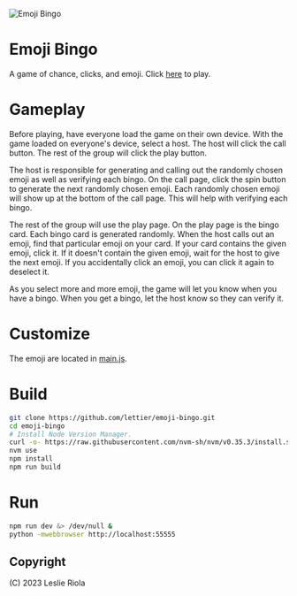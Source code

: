![Emoji Bingo](https://i.imgur.com/wTLNrkk.gif)

# Emoji Bingo

A game of chance, clicks, and emoji.
Click [here](https://lettier.github.io/emoji-bingo/) to play.

# Gameplay

Before playing,
have everyone load the game on their own device.
With the game loaded on everyone's device,
select a host.
The host will click the call button.
The rest of the group will click the play button.

The host is responsible for
generating and calling out the randomly chosen emoji
as well as verifying each bingo.
On the call page,
click the spin button to generate the next randomly chosen emoji.
Each randomly chosen emoji will show up at the bottom of the call page.
This will help with verifying each bingo.

The rest of the group will use the play page.
On the play page is the bingo card.
Each bingo card is generated randomly.
When the host calls out an emoji,
find that particular emoji on your card.
If your card contains the given emoji,
click it.
If it doesn't contain the given emoji,
wait for the host to give the next emoji.
If you accidentally click an emoji,
you can click it again to deselect it.

As you select more and more emoji,
the game will let you know when you have a bingo.
When you get a bingo,
let the host know so they can verify it.

# Customize

The emoji are located in [main.js](src/main.js).

# Build

```bash
git clone https://github.com/lettier/emoji-bingo.git
cd emoji-bingo
# Install Node Version Manager.
curl -o- https://raw.githubusercontent.com/nvm-sh/nvm/v0.35.3/install.sh | bash
nvm use
npm install
npm run build
```

# Run

```bash
npm run dev &> /dev/null &
python -mwebbrowser http://localhost:55555
```

## Copyright

(C) 2023 Leslie Riola
